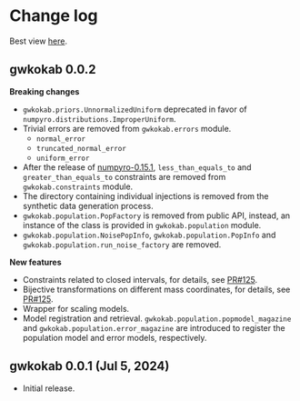 # Change log

Best view [here](https://gwkokab.readthedocs.io/en/latest/changelog.html).

## gwkokab 0.0.2

**Breaking changes**

* `gwkokab.priors.UnnormalizedUniform` deprecated in favor of `numpyro.distributions.ImproperUniform`.
* Trivial errors are removed from `gwkokab.errors` module.
  * `normal_error`
  * `truncated_normal_error`
  * `uniform_error`
* After the release of [numpyro-0.15.1](https://github.com/pyro-ppl/numpyro/releases/tag/0.15.1), `less_than_equals_to` and `greater_than_equals_to` constraints are removed from `gwkokab.constraints` module.
* The directory containing individual injections is removed from the synthetic data generation process.
* `gwkokab.population.PopFactory` is removed from public API, instead, an instance of the class is provided in `gwkokab.population` module.
* `gwkokab.population.NoisePopInfo`, `gwkokab.population.PopInfo` and `gwkokab.population.run_noise_factory` are removed.

**New features**

* Constraints related to closed intervals, for details, see [PR#125](https://github.com/gwkokab/gwkokab/pull/125).
* Bijective transformations on different mass coordinates, for details, see [PR#125](https://github.com/gwkokab/gwkokab/pull/125).
* Wrapper for scaling models.
* Model registration and retrieval. `gwkokab.population.popmodel_magazine` and `gwkokab.population.error_magazine` are introduced to register the population model and error models, respectively.

## gwkokab 0.0.1 (Jul 5, 2024)

* Initial release.
